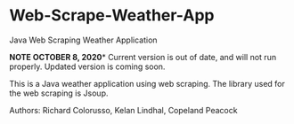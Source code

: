 # Web-Scrape-Weather-App
Java Web Scraping Weather Application

****NOTE OCTOBER 8, 2020***** Current version is out of date, and will not run properly. Updated version is coming soon.

This is a Java weather application using web scraping. The library used for the web scraping is Jsoup.

Authors: Richard Colorusso, Kelan Lindhal, Copeland Peacock
